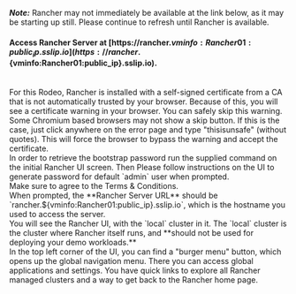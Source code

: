 ***Note:*** Rancher may not immediately be available at the link below, as it may be starting up still. Please continue to refresh until Rancher is available.
<br>
#### Access Rancher Server at [https://rancher.${vminfo:Rancher01:public_ip}.sslip.io](https://rancher.${vminfo:Rancher01:public_ip}.sslip.io).
<br>
For this Rodeo, Rancher is installed with a self-signed certificate from a CA that is not automatically trusted by your browser. Because of this, you will see a certificate warning in your browser. You can safely skip this warning. Some Chromium based browsers may not show a skip button. If this is the case, just click anywhere on the error page and type "thisisunsafe" (without quotes). This will force the browser to bypass the warning and accept the certificate.
<br>
In order to retrieve the bootstrap password run the supplied command on the initial Rancher UI screen. Then Please follow instructions on the UI to generate password for default `admin` user when prompted.
<br>
Make sure to agree to the Terms & Conditions.
<br>
When prompted, the **Rancher Server URL** should be `rancher.${vminfo:Rancher01:public_ip}.sslip.io`, which is the hostname you used to access the server.
<br>
You will see the Rancher UI, with the `local` cluster in it. The `local` cluster is the cluster where Rancher itself runs, and **should not be used for deploying your demo workloads.**
<br>
In the top left corner of the UI, you can find a "burger menu" button, which opens up the global navigation menu. There you can access global applications and settings. You have quick links to explore all Rancher managed clusters and a way to get back to the Rancher home page.
